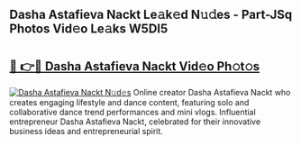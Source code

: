 ## Dasha Astafieva Nackt Le𝚊k𝚎d N𝚞𝚍es - Part-JSq Photos Vid𝚎o Le𝚊ks W5DI5

# <h2><a href="http://fb7xagy.evod.top/?m=Dasha+Astafieva+Nackt">🔗 👉🔴 Dasha Astafieva Nackt Vid𝚎o Ph𝚘t𝚘s</a></h2>

[![Dasha Astafieva Nackt N𝚞d𝚎s](https://i.imgur.com/8V9OHl7.gif)](http://fb7xagy.evod.top/?m=Dasha+Astafieva+Nackt)
Online creator Dasha Astafieva Nackt who creates engaging lifestyle and dance content, featuring solo and collaborative dance trend performances and mini vlogs. Influential entrepreneur Dasha Astafieva Nackt, celebrated for their innovative business ideas and entrepreneurial spirit. 
